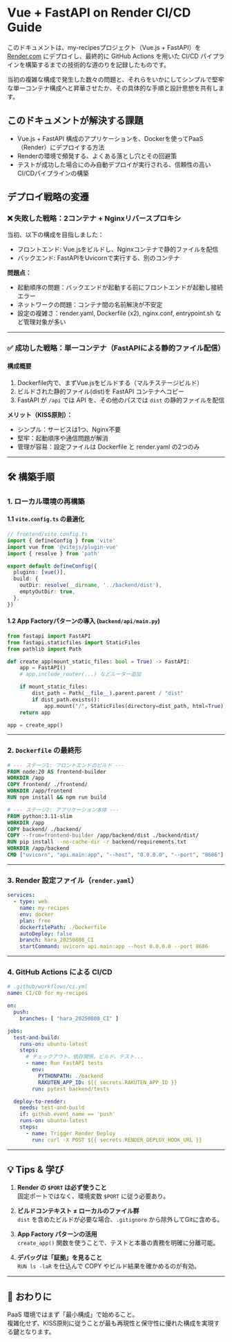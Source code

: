 # Vue + FastAPI on Render CI/CD Guide

このドキュメントは、my-recipesプロジェクト（Vue.js + FastAPI）を [Render.com](https://www.google.com/search?q=%E3%82%92Render.com) にデプロイし、最終的に GitHub Actions を用いた CI/CD パイプラインを構築するまでの技術的な道のりを記録したものです。

当初の複雑な構成で発生した数々の問題と、それらをいかにしてシンプルで堅牢な単一コンテナ構成へと昇華させたか、その具体的な手順と設計思想を共有します。

## このドキュメントが解決する課題

- Vue.js + FastAPI 構成のアプリケーションを、Dockerを使ってPaaS（Render）にデプロイする方法
- Renderの環境で頻発する、よくある落とし穴とその回避策
- テストが成功した場合にのみ自動デプロイが実行される、信頼性の高いCI/CDパイプラインの構築

## デプロイ戦略の変遷

### ❌ 失敗した戦略：2コンテナ + Nginxリバースプロキシ

当初、以下の構成を目指しました：

- フロントエンド: Vue.jsをビルドし、Nginxコンテナで静的ファイルを配信
- バックエンド: FastAPIをUvicornで実行する、別のコンテナ

**問題点：**

- 起動順序の問題：バックエンドが起動する前にフロントエンドが起動し接続エラー
- ネットワークの問題：コンテナ間の名前解決が不安定
- 設定の複雑さ：render.yaml, Dockerfile (x2), nginx.conf, entrypoint.sh など管理対象が多い

---

### ✅ 成功した戦略：単一コンテナ（FastAPIによる静的ファイル配信）

#### 構成概要

1. Dockerfile内で、まずVue.jsをビルドする（マルチステージビルド）
2. ビルドされた静的ファイル(dist)を FastAPI コンテナへコピー
3. FastAPI が `/api` では API を、その他のパスでは `dist` の静的ファイルを配信

**メリット（KISS原則）：**

- シンプル：サービスは1つ、Nginx不要
- 堅牢：起動順序や通信問題が解消
- 管理が容易：設定ファイルは Dockerfile と render.yaml の2つのみ

---

## 🛠 構築手順

### 1. ローカル環境の再構築

#### 1.1 `vite.config.ts` の最適化

```ts
// frontend/vite.config.ts
import { defineConfig } from 'vite'
import vue from '@vitejs/plugin-vue'
import { resolve } from 'path'

export default defineConfig({
  plugins: [vue()],
  build: {
    outDir: resolve(__dirname, '../backend/dist'),
    emptyOutDir: true,
  },
})
```

#### 1.2 App Factoryパターンの導入 (`backend/api/main.py`)

```py
from fastapi import FastAPI
from fastapi.staticfiles import StaticFiles
from pathlib import Path

def create_app(mount_static_files: bool = True) -> FastAPI:
    app = FastAPI()
    # app.include_router(...) などルーター追加

    if mount_static_files:
        dist_path = Path(__file__).parent.parent / "dist"
        if dist_path.exists():
            app.mount("/", StaticFiles(directory=dist_path, html=True), name="static")
    return app

app = create_app()
```

---

### 2. `Dockerfile` の最終形

```dockerfile
# --- ステージ1: フロントエンドのビルド ---
FROM node:20 AS frontend-builder
WORKDIR /app
COPY frontend/ ./frontend/
WORKDIR /app/frontend
RUN npm install && npm run build

# --- ステージ2: アプリケーション本体 ---
FROM python:3.11-slim
WORKDIR /app
COPY backend/ ./backend/
COPY --from=frontend-builder /app/backend/dist ./backend/dist/
RUN pip install --no-cache-dir -r backend/requirements.txt
WORKDIR /app/backend
CMD ["uvicorn", "api.main:app", "--host", "0.0.0.0", "--port", "8686"]
```

---

### 3. Render 設定ファイル（`render.yaml`）

```yaml
services:
  - type: web
    name: my-recipes
    env: docker
    plan: free
    dockerfilePath: ./Dockerfile
    autoDeploy: false
    branch: hara_20250808_CI
    startCommand: uvicorn api.main:app --host 0.0.0.0 --port 8686
```

---

### 4. GitHub Actions による CI/CD

```yaml
# .github/workflows/ci.yml
name: CI/CD for my-recipes

on:
  push:
    branches: [ "hara_20250808_CI" ]

jobs:
  test-and-build:
    runs-on: ubuntu-latest
    steps:
      # チェックアウト、依存関係、ビルド、テスト...
      - name: Run FastAPI tests
        env:
          PYTHONPATH: ./backend
          RAKUTEN_APP_ID: ${{ secrets.RAKUTEN_APP_ID }}
        run: pytest backend/tests

  deploy-to-render:
    needs: test-and-build
    if: github.event_name == 'push'
    runs-on: ubuntu-latest
    steps:
      - name: Trigger Render Deploy
        run: curl -X POST ${{ secrets.RENDER_DEPLOY_HOOK_URL }}
```

---

## 💡 Tips & 学び

1. **Render の `$PORT` は必ず使うこと**  
   固定ポートではなく、環境変数 `$PORT` に従う必要あり。

2. **ビルドコンテキスト ≠ ローカルのファイル群**  
   `dist` を含めたビルドが必要な場合、`.gitignore` から除外してGitに含める。

3. **App Factory パターンの活用**  
   `create_app()` 関数を使うことで、テストと本番の責務を明確に分離可能。

4. **デバッグは「証拠」を見ること**  
   `RUN ls -laR` を仕込んで COPY やビルド結果を確かめるのが有効。

---

## 📘 おわりに

PaaS 環境ではまず「最小構成」で始めること。  
複雑化せず、KISS原則に従うことが最も再現性と保守性に優れた構成を実現する鍵となります。